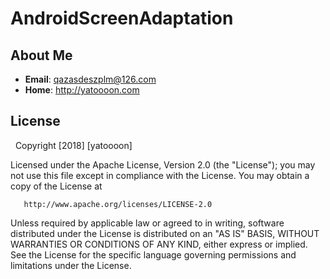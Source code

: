# AndroidScreenAdaptation
## About Me
* **Email**: <qazasdeszplm@126.com>  
* **Home**: <http://yatoooon.com>

## License
   Copyright [2018] [yatoooon]

   Licensed under the Apache License, Version 2.0 (the "License");
   you may not use this file except in compliance with the License.
   You may obtain a copy of the License at

       http://www.apache.org/licenses/LICENSE-2.0

   Unless required by applicable law or agreed to in writing, software
   distributed under the License is distributed on an "AS IS" BASIS,
   WITHOUT WARRANTIES OR CONDITIONS OF ANY KIND, either express or implied.
   See the License for the specific language governing permissions and
   limitations under the License.

